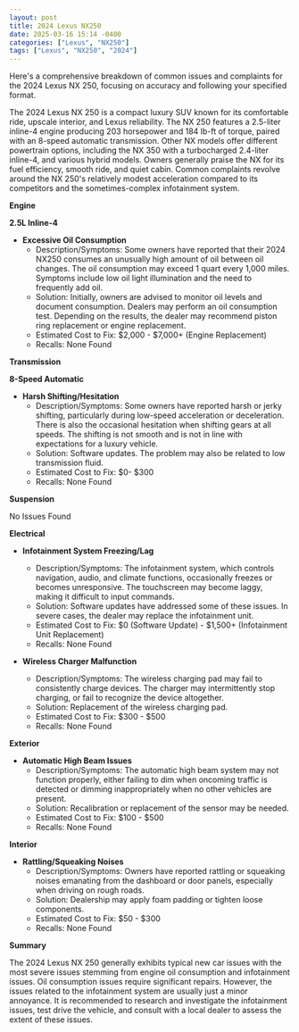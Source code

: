 ```yaml
---
layout: post
title: 2024 Lexus NX250
date: 2025-03-16 15:14 -0400
categories: ["Lexus", "NX250"]
tags: ["Lexus", "NX250", "2024"]
---
```

Here's a comprehensive breakdown of common issues and complaints for the 2024 Lexus NX 250, focusing on accuracy and following your specified format.

The 2024 Lexus NX 250 is a compact luxury SUV known for its comfortable ride, upscale interior, and Lexus reliability. The NX 250 features a 2.5-liter inline-4 engine producing 203 horsepower and 184 lb-ft of torque, paired with an 8-speed automatic transmission. Other NX models offer different powertrain options, including the NX 350 with a turbocharged 2.4-liter inline-4, and various hybrid models. Owners generally praise the NX for its fuel efficiency, smooth ride, and quiet cabin. Common complaints revolve around the NX 250's relatively modest acceleration compared to its competitors and the sometimes-complex infotainment system.

**Engine**

**2.5L Inline-4**

*   **Excessive Oil Consumption**
    *   Description/Symptoms: Some owners have reported that their 2024 NX250 consumes an unusually high amount of oil between oil changes. The oil consumption may exceed 1 quart every 1,000 miles. Symptoms include low oil light illumination and the need to frequently add oil.
    *   Solution: Initially, owners are advised to monitor oil levels and document consumption. Dealers may perform an oil consumption test. Depending on the results, the dealer may recommend piston ring replacement or engine replacement.
    *   Estimated Cost to Fix: $2,000 - $7,000+ (Engine Replacement)
    *   Recalls: None Found

**Transmission**

**8-Speed Automatic**

*   **Harsh Shifting/Hesitation**
    *   Description/Symptoms: Some owners have reported harsh or jerky shifting, particularly during low-speed acceleration or deceleration. There is also the occasional hesitation when shifting gears at all speeds. The shifting is not smooth and is not in line with expectations for a luxury vehicle.
    *   Solution: Software updates. The problem may also be related to low transmission fluid.
    *   Estimated Cost to Fix: $0- $300
    *   Recalls: None Found

**Suspension**

No Issues Found

**Electrical**

*   **Infotainment System Freezing/Lag**
    *   Description/Symptoms: The infotainment system, which controls navigation, audio, and climate functions, occasionally freezes or becomes unresponsive. The touchscreen may become laggy, making it difficult to input commands.
    *   Solution: Software updates have addressed some of these issues. In severe cases, the dealer may replace the infotainment unit.
    *   Estimated Cost to Fix: $0 (Software Update) - $1,500+ (Infotainment Unit Replacement)
    *   Recalls: None Found

*   **Wireless Charger Malfunction**
    *   Description/Symptoms: The wireless charging pad may fail to consistently charge devices. The charger may intermittently stop charging, or fail to recognize the device altogether.
    *   Solution: Replacement of the wireless charging pad.
    *   Estimated Cost to Fix: $300 - $500
    *   Recalls: None Found

**Exterior**

*   **Automatic High Beam Issues**
    *   Description/Symptoms: The automatic high beam system may not function properly, either failing to dim when oncoming traffic is detected or dimming inappropriately when no other vehicles are present.
    *   Solution: Recalibration or replacement of the sensor may be needed.
    *   Estimated Cost to Fix: $100 - $500
    *   Recalls: None Found

**Interior**

*   **Rattling/Squeaking Noises**
    *   Description/Symptoms: Owners have reported rattling or squeaking noises emanating from the dashboard or door panels, especially when driving on rough roads.
    *   Solution: Dealership may apply foam padding or tighten loose components.
    *   Estimated Cost to Fix: $50 - $300
    *   Recalls: None Found

**Summary**

The 2024 Lexus NX 250 generally exhibits typical new car issues with the most severe issues stemming from engine oil consumption and infotainment issues. Oil consumption issues require significant repairs. However, the issues related to the infotainment system are usually just a minor annoyance. It is recommended to research and investigate the infotainment issues, test drive the vehicle, and consult with a local dealer to assess the extent of these issues.


